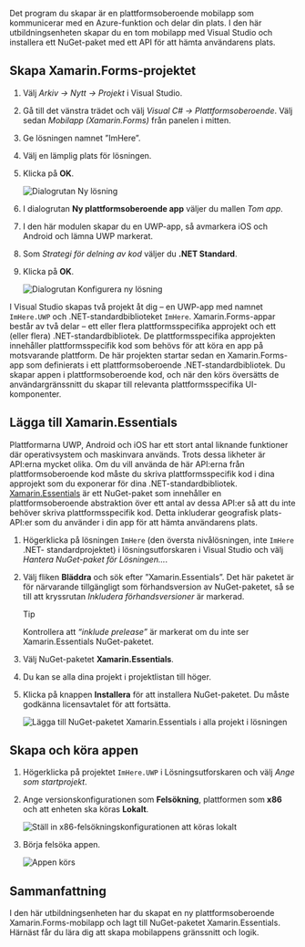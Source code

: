 Det program du skapar är en plattformsoberoende mobilapp som kommunicerar med en Azure-funktion och delar din plats. I den här utbildningsenheten skapar du en tom mobilapp med Visual Studio och installera ett NuGet-paket med ett API för att hämta användarens plats.

## <a name="create-the-xamarinforms-project"></a>Skapa Xamarin.Forms-projektet

1. Välj *Arkiv -> Nytt -> Projekt* i Visual Studio.

1. Gå till det vänstra trädet och välj *Visual C# -> Plattformsoberoende*. Välj sedan *Mobilapp (Xamarin.Forms)* från panelen i mitten.

1. Ge lösningen namnet ”ImHere”.

1. Välj en lämplig plats för lösningen.

1. Klicka på **OK**.

    ![Dialogrutan Ny lösning](../media/2-new-solution-dialog.png)

1. I dialogrutan **Ny plattformsoberoende app** väljer du mallen *Tom app*.

1. I den här modulen skapar du en UWP-app, så avmarkera iOS och Android och lämna UWP markerat.

1. Som *Strategi för delning av kod* väljer du **.NET Standard**.

1. Klicka på **OK**.

    ![Dialogrutan Konfigurera ny lösning](../media/2-configure-solution-dialog.png)

I Visual Studio skapas två projekt åt dig – en UWP-app med namnet `ImHere.UWP` och .NET-standardbiblioteket `ImHere`. Xamarin.Forms-appar består av två delar – ett eller flera plattformsspecifika approjekt och ett (eller flera) .NET-standardbibliotek. De plattformsspecifika approjekten innehåller plattformsspecifik kod som behövs för att köra en app på motsvarande plattform. De här projekten startar sedan en Xamarin.Forms-app som definierats i ett plattformsoberoende .NET-standardbibliotek. Du skapar appen i plattformsoberoende kod, och när den körs översätts de användargränssnitt du skapar till relevanta plattformsspecifika UI-komponenter.

## <a name="adding-xamarinessentials"></a>Lägga till Xamarin.Essentials

Plattformarna UWP, Android och iOS har ett stort antal liknande funktioner där operativsystem och maskinvara används. Trots dessa likheter är API:erna mycket olika. Om du vill använda de här API:erna från plattformsoberoende kod måste du skriva plattformsspecifik kod i dina approjekt som du exponerar för dina .NET-standardbibliotek. [Xamarin.Essentials](https://docs.microsoft.com/xamarin/essentials/?azure-portal=true) är ett NuGet-paket som innehåller en plattformsoberoende abstraktion över ett antal av dessa API:er så att du inte behöver skriva plattformsspecifik kod. Detta inkluderar geografisk plats-API:er som du använder i din app för att hämta användarens plats.

1. Högerklicka på lösningen `ImHere` (den översta nivålösningen, inte `ImHere` .NET- standardprojektet) i lösningsutforskaren i Visual Studio och välj *Hantera NuGet-paket för Lösningen...*.

1. Välj fliken **Bläddra** och sök efter ”Xamarin.Essentials”. Det här paketet är för närvarande tillgängligt som förhandsversion av NuGet-paketet, så se till att kryssrutan *Inkludera förhandsversioner* är markerad.

    > [!TIP]
    > Kontrollera att *“inklude prelease”* är markerat om du inte ser Xamarin.Essentials NuGet-paketet. 

1. Välj NuGet-paketet **Xamarin.Essentials**.

1. Du kan se alla dina projekt i projektlistan till höger.

1. Klicka på knappen **Installera** för att installera NuGet-paketet. Du måste godkänna licensavtalet för att fortsätta.

    ![Lägga till NuGet-paketet Xamarin.Essentials i alla projekt i lösningen](../media/2-add-essentials-nuget.png)

## <a name="building-and-running-the-app"></a>Skapa och köra appen

1. Högerklicka på projektet `ImHere.UWP` i Lösningsutforskaren och välj *Ange som startprojekt*.

1. Ange versionskonfigurationen som **Felsökning**, plattformen som **x86** och att enheten ska köras **Lokalt**.

    ![Ställ in x86-felsökningskonfigurationen att köras lokalt](../media/2-debug-configuration.png)

1. Börja felsöka appen.

    ![Appen körs](../media/2-debuging-app.png)

## <a name="summary"></a>Sammanfattning

I den här utbildningsenheten har du skapat en ny plattformsoberoende Xamarin.Forms-mobilapp och lagt till NuGet-paketet Xamarin.Essentials. Härnäst får du lära dig att skapa mobilappens gränssnitt och logik.